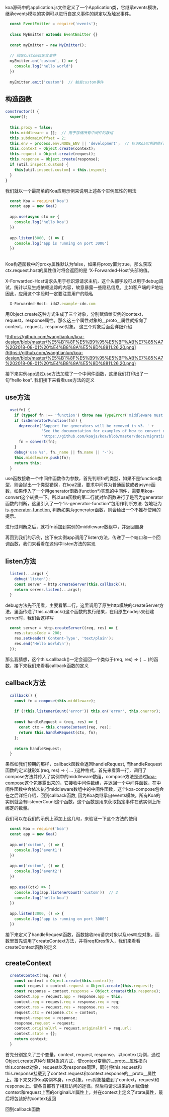 koa源码中的application.js文件定义了一个Application类，它继承events模块，继承events模块的实例可以进行自定义事件的绑定以及触发事件。

```javascript
  const EventEmitter = require('events');
  
  class MyEmitter extends EventEmitter {}
  
  const myEmitter = new MyEmitter();
  
  // 绑定custom自定义事件
  myEmitter.on('custom', () => {
    console.log("hello world")
  })
  
  myEmitter.emit('custom')  // 触发custom事件
```
  
## 构造函数

```javascript
constructor() {
  super();

  this.proxy = false;
  this.middleware = [];  // 用于存储所有中间件的数组
  this.subdomainOffset = 2;
  this.env = process.env.NODE_ENV || 'development';  // 标识Koa实例的执行环境
  this.context = Object.create(context);
  this.request = Object.create(request);
  this.response = Object.create(response);
  if (util.inspect.custom) {
    this[util.inspect.custom] = this.inspect;
  }
}
```


我们就以一个最简单的Koa应用示例来说明上述各个实例属性的用法

```javascript
  const Koa = require('koa')
  const app = new Koa()
  
  app.use(async ctx => {
    console.log('hello koa')
  })
  
  app.listen(3000, () => {
    console.log('app is running on port 3000')
  })
 
```

Koa构造函数中的proxy属性默认为false，如果将proxy置为true，那么获取ctx.request.host的属性值时将会返回的是 ‘X-Forwarded-Host’头部的值。

X-Forwarded-Host请求头用于标识源请求主机，这个头部字段可以用于debug调试，统计以及生成依赖追踪的内容，故意暴露一些隐私信息，比如客户端的IP地址
因此，应用这个字段时一定要注意用户的隐私

```javascript
  X-Forwarded-Host: id42.example-cdn.com
```

用Object.create这种方式生成了三个对象，分别赋值给实例的context，request，response属性。那么这三个属性对象的__proto__属性就指向了context，request，response对象。 这三个对象后面会详细介绍

![https://github.com/wangtianlun/koa-design/blob/master/%E5%B1%8F%E5%B9%95%E5%BF%AB%E7%85%A7%202018-08-01%20%E4%B8%8A%E5%8D%8811.26.20.png](https://github.com/wangtianlun/koa-design/blob/master/%E5%B1%8F%E5%B9%95%E5%BF%AB%E7%85%A7%202018-08-01%20%E4%B8%8A%E5%8D%8811.26.20.png)

接下来实例app通过use方法加载了一个中间件函数，这里我们打印出了一句“hello koa”. 我们接下来看看use方法的定义

## use方法

```javascript
  use(fn) {
    if (typeof fn !== 'function') throw new TypeError('middleware must be a function!');
    if (isGeneratorFunction(fn)) {
      deprecate('Support for generators will be removed in v3. ' +
                'See the documentation for examples of how to convert old middleware ' +
                'https://github.com/koajs/koa/blob/master/docs/migration.md');
      fn = convert(fn);
    }
    debug('use %s', fn._name || fn.name || '-');
    this.middleware.push(fn);
    return this;
  }
```

use函数接收一个中间件函数作为参数，首先判断fn的类型，如果不是function类型，则会抛出一个类型错误，在koa2里，要求中间件为普通函数或者async函数，如果传入了一个用generator函数(function*)实现的中间件，需要用koa-convert这个转换一下。所以use函数的第二行就对fn函数进行了是否为generator函数的判断，这里引入了一个“is-generator-function”包用作判断方法. 包地址为[is-generator-function](https://github.com/ljharb/is-generator-function), 判断如果为generator函数，则会给出一个不推荐使用的提示。

进行过判断之后，就将fn添加到实例的middleware数组中，并返回自身

再回到我们的示例，接下来实例app调用了listen方法，传递了一个端口和一个回调函数，我们来看看在源码中listen方法的实现

## listen方法

```javascript
  listen(...args) {
    debug('listen');
    const server = http.createServer(this.callback());
    return server.listen(...args);
  }
```

debug方法先不用看，主要看第二行，这里调用了原生http模块的createServer方法，里面传递了this.callback()这个函数的执行结果，在用原生nodejs来创建server时，我们会这样写

```javascript
  const server = http.createServer((req, res) => {
    res.statusCode = 200;
    res.setHeader('Content-Type', 'text/plain');
    res.end('Hello World\n');
  });
```

那么我猜想，这个this.callback()一定会返回一个类似于(req, res) => { ... }的函数，接下来我们来看看callback函数的定义

## callback方法

```javascript
  callback() {
    const fn = compose(this.middleware);

    if (!this.listenerCount('error')) this.on('error', this.onerror);

    const handleRequest = (req, res) => {
      const ctx = this.createContext(req, res);
      return this.handleRequest(ctx, fn);
    };

    return handleRequest;
  }
```

果然如我们预期的那样，callback函数会返回handleRequest, 而handleRequest函数的定义就形如(req, res) => { ... }这种格式，首先来看第一行，调用了compose方法并传入了实例中的middleware数组，compose方法是通过[koa-compose](https://github.com/koajs/compose/blob/master/index.js)这个包暴露出来的，它接收中间件数组，并返回一个中间件函数，在中间件函数中会依次执行middleware数组中的中间件函数，这个koa-compose包会在之后详细介绍，回到callback函数, 因为Koa类继承自events模块，所有Koa的实例就会有listenerCount这个函数，这个函数是用来获取指定事件在该实例上所绑定的数量。

我们可以在我们的示例上添加上这几句，来验证一下这个方法的使用

```javascript
  const Koa = require('koa')
  const app = new Koa()

  app.on('custom', () => {
    console.log('event1')
  })

  app.on('custom', () => {
    console.log('event2')
  })

  app.use((ctx) => {
    console.log(app.listenerCount('custom'))  // 2
    console.log('hello koa')
  })

  app.listen(3000, () => {
    console.log('app is running on port 3000')
  })
```
接下来定义了handleRequest函数，函数接收req请求对象以及res响应对象，函数里首先调用了createContext方法，并将req和res传入，我们来看看createContext函数的定义

## createContext

```javascript
  createContext(req, res) {
    const context = Object.create(this.context);
    const request = context.request = Object.create(this.request);
    const response = context.response = Object.create(this.response);
    context.app = request.app = response.app = this;
    context.req = request.req = response.req = req;
    context.res = request.res = response.res = res;
    request.ctx = response.ctx = context;
    request.response = response;
    response.request = request;
    context.originalUrl = request.originalUrl = req.url;
    context.state = {};
    return context;
  }
```
首先分别定义了三个变量，context, request, response，以context为例，通过Object.create这种创建对象的方式，使context变量的__proto__属性指向this.context对象，request以及response同理，同时将this.request和this.response挂载到了context.request和context.response的__proto__属性上。接下来又将Koa实例本身，req对象，res对象挂载到了context，request和response上。使各自都有了相互访问的途径。然后将请求进来的url赋值给context和request上面的originalUrl属性上，并在context上定义了state属性，最后将包装好的context返回

回到callback函数



















